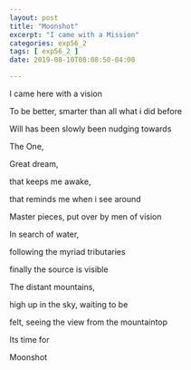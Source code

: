 ```yaml
---
layout: post
title: "Moonshot"
excerpt: "I came with a Mission"
categories: exp56_2
tags: [ exp56_2 ]
date: 2019-08-10T08:08:50-04:00

---
```


I came here with a vision

To be better, smarter than all what i did before

Will has been slowly been nudging towards

The One,

Great dream,

that keeps me awake,

that reminds me when i see around

Master pieces, put over by men of vision

In search of water,

following the myriad tributaries

finally the source is visible

The distant mountains,

high up in the sky, waiting to be

felt, seeing the view from the mountaintop

Its time for

Moonshot
